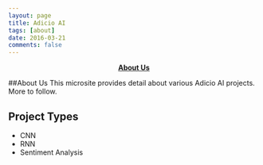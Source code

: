 ```yaml
---
layout: page
title: Adicio AI
tags: [about]
date: 2016-03-21
comments: false
---
```

    
<center><a href="http://adicio-ai.github.io/"><b>About Us</b></a> </center>

##About Us
This microsite provides detail about various Adicio AI projects. More to follow.

## Project Types
* CNN
* RNN
* Sentiment Analysis

